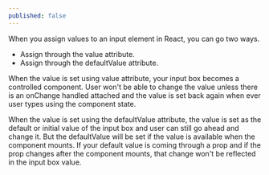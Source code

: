 ```yaml
---
published: false
---
```



When you assign values to an input element in React, you can go two ways.

- Assign through the value attribute.
- Assign through the defaultValue attribute.

When the value is set using value attribute, your input box becomes a controlled component. User won't be able to change the value unless there is an onChange handled attached and the value is set back again when ever user types using the component state.

When the value is set using the defaultValue attribute, the value is set as the default or initial value of the input box and user can still go ahead and change it. But the defaultValue will be set if the value is available when the component mounts. If your default value is coming through a prop and if the prop changes after the component mounts, that change won't be reflected in the input box value.
